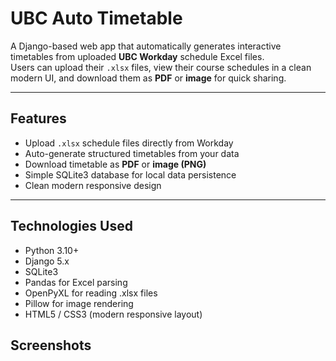 # UBC Auto Timetable

A Django-based web app that automatically generates interactive timetables from uploaded **UBC Workday** schedule Excel files.  
Users can upload their `.xlsx` files, view their course schedules in a clean modern UI, and download them as **PDF** or **image** for quick sharing.  

---

## Features

- Upload `.xlsx` schedule files directly from Workday  
- Auto-generate structured timetables from your data  
- Download timetable as **PDF** or **image (PNG)**  
- Simple SQLite3 database for local data persistence  
- Clean modern responsive design

---

## Technologies Used

- Python 3.10+
- Django 5.x
- SQLite3
- Pandas for Excel parsing
- OpenPyXL for reading .xlsx files
- Pillow for image rendering
- HTML5 / CSS3 (modern responsive layout)

## Screenshots
